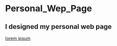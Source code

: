 # Personal_Wep_Page

## I designed my personal web page

[lorem ipsum](http://127.0.0.1:5500/index.html)
